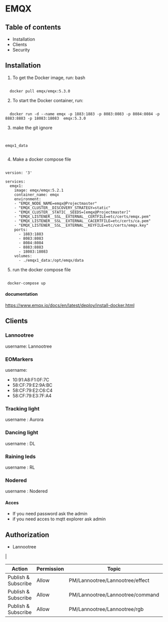 # EMQX 

## Table of contents

* Installation
* Clients
* Security

## Installation

1. To get the Docker image, run: bash

``` YML

  docker pull emqx/emqx:5.3.0

```

2. To start the Docker container, run:

``` YML

  docker run -d --name emqx -p 1883:1883 -p 8083:8083 -p 8084:8084 -p 8883:8883 -p 18083:18083  emqx:5.3.0

```

3. make the git ignore
``` YML


emqx1_data


```


4. Make a docker compose file
``` YML

version: '3'

services:
  emqx1:
    image: emqx/emqx:5.2.1
    container_name: emqx
    environment:
    - "EMQX_NODE_NAME=emqx@Projectmaster"
    - "EMQX_CLUSTER__DISCOVERY_STRATEGY=static"
    - "EMQX_CLUSTER__STATIC__SEEDS=[emqx@Projectmaster]"
    - "EMQX_LISTENER__SSL__EXTERNAL__CERTFILE=etc/certs/emqx.pem"
    - "EMQX_LISTENER__SSL__EXTERNAL__CACERTFILE=etc/certs/ca.pem"
    - "EMQX_LISTENER__SSL__EXTERNAL__KEYFILE=etc/certs/emqx.key"
    ports:
      - 1883:1883
      - 8083:8083
      - 8084:8084
      - 8883:8883
      - 18083:18083 
    volumes:
      - ./emqx1_data:/opt/emqx/data

```

5. run the docker compose  file

``` YML

 docker-compose up

```

#### documentation
https://www.emqx.io/docs/en/latest/deploy/install-docker.html



## Clients

### Lannootree

username: Lannootree


### EOMarkers

username:  
- 10:91:A8:F1:0F:7C
- 58:CF:79:E2:9A:BC	
- 58:CF:79:E2:C6:C4	
- 58:CF:79:E3:7F:A4	

### Tracking light

username : Aurora


### Dancing light

username : DL

### Raining leds

username : RL


### Nodered

username : Nodered


#### Acces
- If you need password ask the admin
- if you need acces to mqtt explorer ask admin





## Authorization

* Lannootree

| 	
	
| Action  	|  Permission 	|   Topic	|   	|   	|
|---	|---	|---	|---	|---	|
|  Publish & Subscribe 	|  Allow 	|  PM/Lannootree/Lannootree/effect 	|
|  Publish & Subscribe 	|  Allow 	|  PM/Lannootree/Lannootree/command	|
|   Publish & Subscribe	|  Allow 	|  PM/Lannootree/Lannootree/rgb 	|   	







